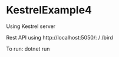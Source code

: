 # KestrelExample4

Using Kestrel server

Rest API using http://localhost:5050/: 
/
/bird

To run: dotnet run
